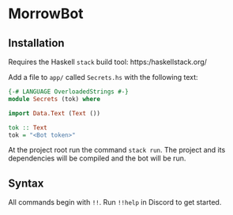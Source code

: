 # MorrowBot

## Installation

Requires the Haskell `stack` build tool: https:/haskellstack.org/

Add a file to `app/` called `Secrets.hs` with the following text:
```haskell
{-# LANGUAGE OverloadedStrings #-}
module Secrets (tok) where

import Data.Text (Text ())

tok :: Text
tok = "<Bot token>"
```
At the project root run the command `stack run`. The project and its dependencies will be compiled and the bot will be run.

## Syntax

All commands begin with `!!`. Run `!!help` in Discord to get started.